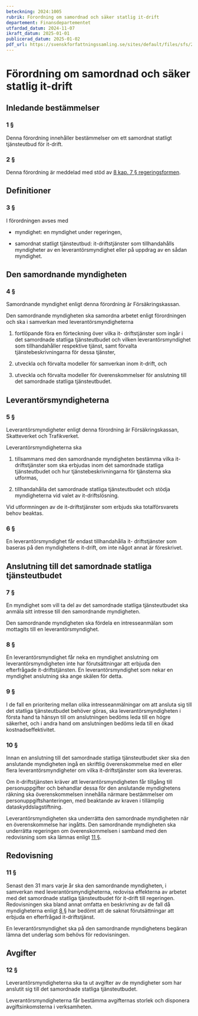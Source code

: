 ```yaml
---
beteckning: 2024:1005
rubrik: Förordning om samordnad och säker statlig it-drift
departement: Finansdepartementet
utfardad_datum: 2024-11-07
ikraft_datum: 2025-01-01
publicerad_datum: 2025-01-02
pdf_url: https://svenskforfattningssamling.se/sites/default/files/sfs/2024-11/SFS2024-1005.pdf
---
```


# Förordning om samordnad och säker statlig it-drift

## Inledande bestämmelser

### 1 §

Denna förordning innehåller bestämmelser om ett samordnat statligt tjänsteutbud för it-drift.

### 2 §

Denna förordning är meddelad med stöd av [8 kap. 7 § regeringsformen](https://selex.se/eli/sfs/1974/152#kap8.7).

## Definitioner

### 3 §

I förordningen avses med

- myndighet: en myndighet under regeringen,

- samordnat statligt tjänsteutbud: it-driftstjänster som tillhandahålls myndigheter av en leverantörsmyndighet eller på uppdrag av en sådan myndighet.

## Den samordnande myndigheten

### 4 §

Samordnande myndighet enligt denna förordning är Försäkringskassan.

Den samordnande myndigheten ska samordna arbetet enligt förordningen och ska i samverkan med leverantörsmyndigheterna

1. fortlöpande föra en förteckning över vilka it- driftstjänster som ingår i det samordnade statliga tjänsteutbudet och vilken leverantörsmyndighet som tillhandahåller respektive tjänst, samt förvalta tjänstebeskrivningarna för dessa tjänster,

2. utveckla och förvalta modeller för samverkan inom it-drift, och

3. utveckla och förvalta modeller för överenskommelser för anslutning till det samordnade statliga tjänsteutbudet.

## Leverantörsmyndigheterna

### 5 §

Leverantörsmyndigheter enligt denna förordning är Försäkringskassan, Skatteverket och Trafikverket.

Leverantörsmyndigheterna ska

1. tillsammans med den samordnande myndigheten bestämma vilka it-driftstjänster som ska erbjudas inom det samordnade statliga tjänsteutbudet och hur tjänstebeskrivningarna för tjänsterna ska utformas,

2. tillhandahålla det samordnade statliga tjänsteutbudet och stödja myndigheterna vid valet av it-driftslösning.

Vid utformningen av de it-driftstjänster som erbjuds ska totalförsvarets behov beaktas.

### 6 §

En leverantörsmyndighet får endast tillhandahålla it- driftstjänster som baseras på den myndighetens it-drift, om inte något annat är föreskrivet.

## Anslutning till det samordnade statliga tjänsteutbudet

### 7 §

En myndighet som vill ta del av det samordnade statliga tjänsteutbudet ska anmäla sitt intresse till den samordnande myndigheten.

Den samordnande myndigheten ska fördela en intresseanmälan som mottagits till en leverantörsmyndighet.

### 8 §

En leverantörsmyndighet får neka en myndighet anslutning om leverantörsmyndigheten inte har förutsättningar att erbjuda den efterfrågade it-driftstjänsten. En leverantörsmyndighet som nekar en myndighet anslutning ska ange skälen för detta.

### 9 §

I de fall en prioritering mellan olika intresseanmälningar om att ansluta sig till det statliga tjänsteutbudet behöver göras, ska leverantörsmyndigheten i första hand ta hänsyn till om anslutningen bedöms leda till en högre säkerhet, och i andra hand om anslutningen bedöms leda till en ökad kostnadseffektivitet.

### 10 §

Innan en anslutning till det samordnade statliga tjänsteutbudet sker ska den anslutande myndigheten ingå en skriftlig överenskommelse med en eller flera leverantörsmyndigheter om vilka it-driftstjänster som ska levereras.

Om it-driftstjänsten kräver att leverantörsmyndigheten får tillgång till personuppgifter och behandlar dessa för den anslutande myndighetens räkning ska överenskommelsen innehålla närmare bestämmelser om personuppgiftshanteringen, med beaktande av kraven i tillämplig dataskyddslagstiftning.

Leverantörsmyndigheten ska underrätta den samordnade myndigheten när en överenskommelse har ingåtts. Den samordnande myndigheten ska underrätta regeringen om överenskommelsen i samband med den redovisning som ska lämnas enligt [11 §](#11).

## Redovisning

### 11 §

Senast den 31 mars varje år ska den samordnande myndigheten, i samverkan med leverantörsmyndigheterna, redovisa effekterna av arbetet med det samordnade statliga tjänsteutbudet för it-drift till regeringen. Redovisningen ska bland annat omfatta en beskrivning av de fall då myndigheterna enligt [8 §](#8) har bedömt att de saknat förutsättningar att erbjuda en efterfrågad it-driftstjänst.

En leverantörsmyndighet ska på den samordnande myndighetens begäran lämna det underlag som behövs för redovisningen.

## Avgifter

### 12 §

Leverantörsmyndigheterna ska ta ut avgifter av de myndigheter som har anslutit sig till det samordnade statliga tjänsteutbudet.

Leverantörsmyndigheterna får bestämma avgifternas storlek och disponera avgiftsinkomsterna i verksamheten.